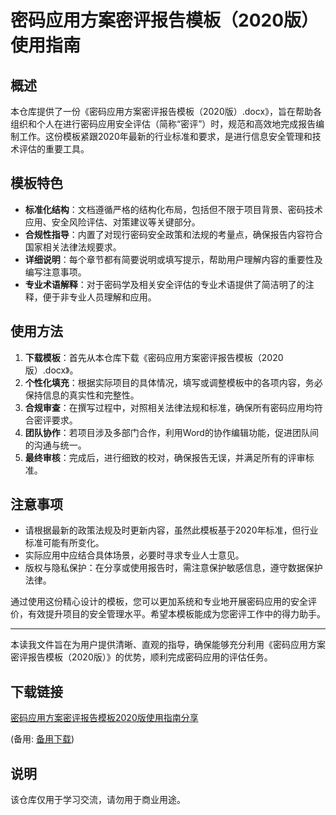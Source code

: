 # 密码应用方案密评报告模板（2020版）使用指南

## 概述

本仓库提供了一份《密码应用方案密评报告模板（2020版）.docx》，旨在帮助各组织和个人在进行密码应用安全评估（简称“密评”）时，规范和高效地完成报告编制工作。这份模板紧跟2020年最新的行业标准和要求，是进行信息安全管理和技术评估的重要工具。

## 模板特色

- **标准化结构**：文档遵循严格的结构化布局，包括但不限于项目背景、密码技术应用、安全风险评估、对策建议等关键部分。
- **合规性指导**：内置了对现行密码安全政策和法规的考量点，确保报告内容符合国家相关法律法规要求。
- **详细说明**：每个章节都有简要说明或填写提示，帮助用户理解内容的重要性及编写注意事项。
- **专业术语解释**：对于密码学及相关安全评估的专业术语提供了简洁明了的注释，便于非专业人员理解和应用。

## 使用方法

1. **下载模板**：首先从本仓库下载《密码应用方案密评报告模板（2020版）.docx》。
2. **个性化填充**：根据实际项目的具体情况，填写或调整模板中的各项内容，务必保持信息的真实性和完整性。
3. **合规审查**：在撰写过程中，对照相关法律法规和标准，确保所有密码应用均符合密评要求。
4. **团队协作**：若项目涉及多部门合作，利用Word的协作编辑功能，促进团队间的沟通与统一。
5. **最终审核**：完成后，进行细致的校对，确保报告无误，并满足所有的评审标准。

## 注意事项

- 请根据最新的政策法规及时更新内容，虽然此模板基于2020年标准，但行业标准可能有所变化。
- 实际应用中应结合具体场景，必要时寻求专业人士意见。
- 版权与隐私保护：在分享或使用报告时，需注意保护敏感信息，遵守数据保护法律。

通过使用这份精心设计的模板，您可以更加系统和专业地开展密码应用的安全评价，有效提升项目的安全管理水平。希望本模板能成为您密评工作中的得力助手。

---

本读我文件旨在为用户提供清晰、直观的指导，确保能够充分利用《密码应用方案密评报告模板（2020版）》的优势，顺利完成密码应用的评估任务。

## 下载链接
[密码应用方案密评报告模板2020版使用指南分享](https://pan.quark.cn/s/ccddae2a515b) 

(备用: [备用下载](https://pan.baidu.com/s/1VN4HvLs6thQt54Xj6ZkeUg?pwd=1234))

## 说明

该仓库仅用于学习交流，请勿用于商业用途。

